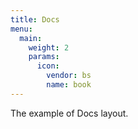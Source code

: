 ```yaml
---
title: Docs
menu:
  main:
    weight: 2
    params:
      icon:
        vendor: bs
        name: book
---
```


The example of Docs layout.
